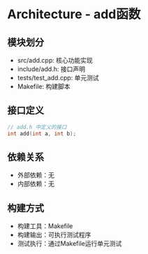 # Architecture - add函数

## 模块划分
- src/add.cpp: 核心功能实现
- include/add.h: 接口声明
- tests/test_add.cpp: 单元测试
- Makefile: 构建脚本

## 接口定义
```c
// add.h 中定义的接口
int add(int a, int b);
```

## 依赖关系
- 外部依赖：无
- 内部依赖：无

## 构建方式
- 构建工具：Makefile
- 构建输出：可执行测试程序
- 测试执行：通过Makefile运行单元测试